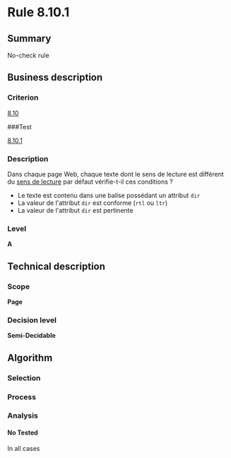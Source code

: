 # Rule 8.10.1

## Summary

No-check rule

## Business description

### Criterion

[8.10](http://references.modernisation.gouv.fr/referentiel-technique-0#crit-8-10)

###Test

[8.10.1](http://references.modernisation.gouv.fr/referentiel-technique-0#test-8-10-1)

### Description

Dans chaque page Web, chaque texte dont le sens de lecture est diff&eacute;rent du <a href="http://references.modernisation.gouv.fr/referentiel-technique-0#mSensLecture">sens de lecture</a> par d&eacute;faut v&eacute;rifie-t-il ces conditions ? 
 
 *  Le texte est contenu dans une balise poss&eacute;dant un attribut `dir` 
 *  La valeur de l'attribut `dir` est conforme (`rtl` ou `ltr`) 
 *  La valeur de l'attribut `dir` est pertinente 


### Level

**A**

## Technical description

### Scope

**Page**

### Decision level

**Semi-Decidable**

## Algorithm

### Selection

### Process

### Analysis

#### No Tested 

In all cases
